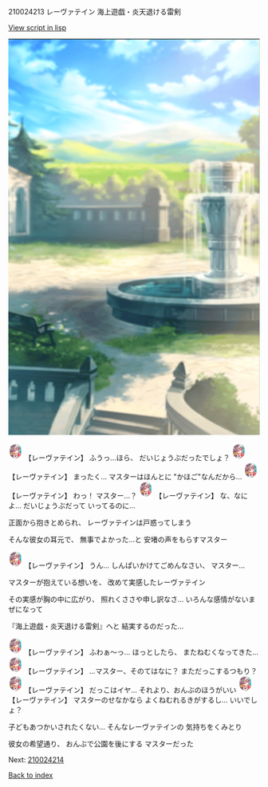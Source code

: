210024213 レーヴァテイン 海上遊戯・炎天退ける雷剣

[View script in lisp](../scripts/210024213.txt)

![sea_park_day.png](../images/backgrounds/sea_park_day.png)

<img src="../images/units/2100241.png" alt="2100241.png" height="34"/>
【レーヴァテイン】
ふうっ…ほら、
だいじょうぶだったでしょ？

<img src="../images/units/2100241.png" alt="2100241.png" height="34"/>
【レーヴァテイン】
まったく…
マスターはほんとに
"かほご"なんだから…

<img src="../images/units/2100241.png" alt="2100241.png" height="34"/>
【レーヴァテイン】
わっ！
マスター…？

<img src="../images/units/2100241.png" alt="2100241.png" height="34"/>
【レーヴァテイン】
な、なによ…
だいじょうぶだって
いってるのに…

正面から抱きとめられ、
レーヴァテインは戸惑ってしまう

そんな彼女の耳元で、
無事でよかった…と
安堵の声をもらすマスター

<img src="../images/units/2100241.png" alt="2100241.png" height="34"/>
【レーヴァテイン】
うん…
しんぱいかけてごめんなさい、
マスター…

マスターが抱えている想いを、
改めて実感したレーヴァテイン

その実感が胸の中に広がり、
照れくささや申し訳なさ…
いろんな感情がないまぜになって

『海上遊戯・炎天退ける雷剣』へと
結実するのだった…

<img src="../images/units/2100241.png" alt="2100241.png" height="34"/>
【レーヴァテイン】
ふわぁ～っ…
ほっとしたら、
またねむくなってきた…

<img src="../images/units/2100241.png" alt="2100241.png" height="34"/>
【レーヴァテイン】
…マスター、そのてはなに？
まただっこするつもり？

<img src="../images/units/2100241.png" alt="2100241.png" height="34"/>
【レーヴァテイン】
だっこはイヤ…
それより、おんぶのほうがいい

<img src="../images/units/2100241.png" alt="2100241.png" height="34"/>
【レーヴァテイン】
マスターのせなかなら
よくねむれるきがするし…
いいでしょ？

子どもあつかいされたくない…
そんなレーヴァテインの
気持ちをくみとり

彼女の希望通り、
おんぶで公園を後にする
マスターだった


Next: [210024214](210024214.md)

[Back to index](index.md)

